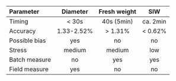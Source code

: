 
<!-- This is Table 1 in the original publication. Place it at the right place in your document, add a legend and rework references properly -->

| Parameter      |  Diameter   |  Fresh weight  |     SIW      |
|:---------------|:-----------:|:--------------:|:------------:|
| Timing         |   < 30s     |  40s (5min)    |   ca. 2min   |
| Accuracy       | 1.33-2.52%  |    > 1.31%     |    < 0.62%   |
| Possible bias  |     yes     |       no       |      no      |
| Stress         |   medium    |    medium      |     low      |
| Batch measure  |      no     |      yes       |     yes      |
| Field measure  |     yes     |       no       |      no      |
